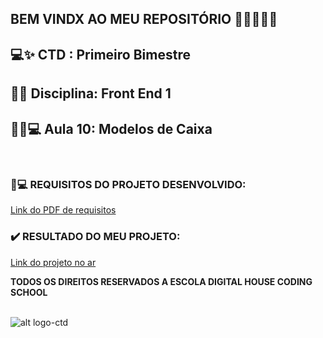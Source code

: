 ## BEM VINDX AO MEU REPOSITÓRIO 👩‍💻👩‍💻✨

## 💻✨ CTD : Primeiro Bimestre 
## 📃✨ Disciplina: Front End 1  
## 👩‍💻💻 __Aula 10: Modelos de Caixa__

<br>


### 📃💻 REQUISITOS DO PROJETO DESENVOLVIDO: 
[Link do PDF de requisitos](https://github.com/soareslil/ctd-1bi-frontend1-a10/blob/main/%5BMesa%20de%20Trabalho%5D%20Aula%2010.pdf)

### ✔️ RESULTADO DO MEU PROJETO:  
[Link do projeto no ar](https://soareslil.github.io/ctd-1bi-frontend1-a10/) 


__TODOS OS DIREITOS RESERVADOS A ESCOLA DIGITAL HOUSE CODING SCHOOL__
<br> <br>

![alt logo-ctd](https://vidadeempresa.com.br/wp-content/uploads/2021/02/curso.png)
